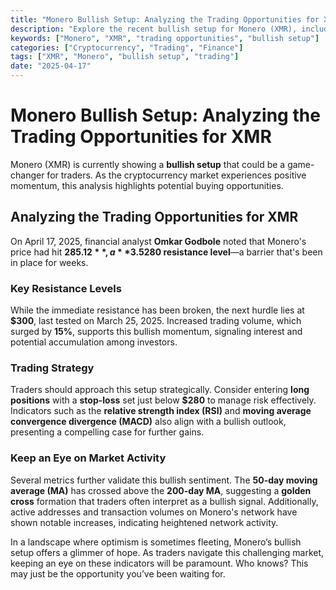 ```yaml
---
title: "Monero Bullish Setup: Analyzing the Trading Opportunities for XMR"
description: "Explore the recent bullish setup for Monero (XMR), including price analysis, trading opportunities, and key resistance levels."
keywords: ["Monero", "XMR", "trading opportunities", "bullish setup"]
categories: ["Cryptocurrency", "Trading", "Finance"]
tags: ["XMR", "Monero", "bullish setup", "trading"]
date: "2025-04-17"
---
```


# Monero Bullish Setup: Analyzing the Trading Opportunities for XMR

Monero (XMR) is currently showing a **bullish setup** that could be a game-changer for traders. As the cryptocurrency market experiences positive momentum, this analysis highlights potential buying opportunities. 

## Analyzing the Trading Opportunities for XMR

On April 17, 2025, financial analyst **Omkar Godbole** noted that Monero's price had hit **$285.12**, a **3.5% increase** in just 24 hours. This number is significant, but what truly matters is the breakout observed above the **$280 resistance level**—a barrier that's been in place for weeks.

### Key Resistance Levels

While the immediate resistance has been broken, the next hurdle lies at **$300**, last tested on March 25, 2025. Increased trading volume, which surged by **15%**, supports this bullish momentum, signaling interest and potential accumulation among investors.

### Trading Strategy

Traders should approach this setup strategically. Consider entering **long positions** with a **stop-loss** set just below **$280** to manage risk effectively. Indicators such as the **relative strength index (RSI)** and **moving average convergence divergence (MACD)** also align with a bullish outlook, presenting a compelling case for further gains.

### Keep an Eye on Market Activity

Several metrics further validate this bullish sentiment. The **50-day moving average (MA)** has crossed above the **200-day MA**, suggesting a **golden cross** formation that traders often interpret as a bullish signal. Additionally, active addresses and transaction volumes on Monero's network have shown notable increases, indicating heightened network activity.

In a landscape where optimism is sometimes fleeting, Monero’s bullish setup offers a glimmer of hope. As traders navigate this challenging market, keeping an eye on these indicators will be paramount. Who knows? This may just be the opportunity you’ve been waiting for.